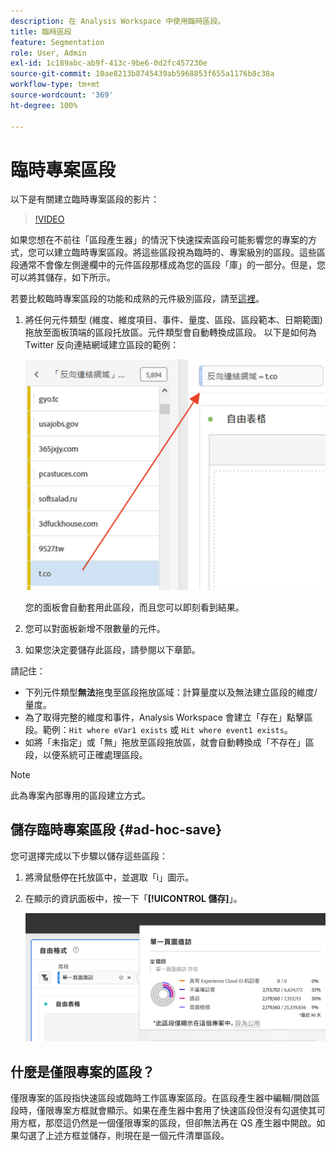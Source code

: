 ```yaml
---
description: 在 Analysis Workspace 中使用臨時區段。
title: 臨時區段
feature: Segmentation
role: User, Admin
exl-id: 1c189abc-ab9f-413c-9be6-0d2fc457230e
source-git-commit: 10ae8213b8745439ab5968853f655a1176b8c38a
workflow-type: tm+mt
source-wordcount: '369'
ht-degree: 100%

---
```


# 臨時專案區段

以下是有關建立臨時專案區段的影片：

>[!VIDEO](https://video.tv.adobe.com/v/23978/?quality=12)

如果您想在不前往「區段產生器」的情況下快速探索區段可能影響您的專案的方式，您可以建立臨時專案區段。將這些區段視為臨時的、專案級別的區段。這些區段通常不會像左側邊欄中的元件區段那樣成為您的區段「庫」的一部分。但是，您可以將其儲存，如下所示。

若要比較臨時專案區段的功能和成熟的元件級別區段，請至[這裡](/help/analyze/analysis-workspace/components/segments/t-freeform-project-segment.md)。

1. 將任何元件類型 (維度、維度項目、事件、量度、區段、區段範本、日期範圍) 拖放至面板頂端的區段托放區。元件類型會自動轉換成區段。
以下是如何為 Twitter 反向連結網域建立區段的範例：

   ![](assets/ad-hoc1.png)

   您的面板會自動套用此區段，而且您可以即刻看到結果。

1. 您可以對面板新增不限數量的元件。
1. 如果您決定要儲存此區段，請參閱以下章節。

請記住：

* 下列元件類型&#x200B;**無法**&#x200B;拖曳至區段拖放區域：計算量度以及無法建立區段的維度/量度。
* 為了取得完整的維度和事件，Analysis Workspace 會建立「存在」點擊區段。範例：`Hit where eVar1 exists` 或 `Hit where event1 exists`。
* 如將「未指定」或「無」拖放至區段拖放區，就會自動轉換成「不存在」區段，以便系統可正確處理區段。

>[!NOTE]
>
>此為專案內部專用的區段建立方式。

## 儲存臨時專案區段 {#ad-hoc-save}

您可選擇完成以下步驟以儲存這些區段：

1. 將滑鼠懸停在托放區中，並選取「i」圖示。
1. 在顯示的資訊面板中，按一下「**[!UICONTROL 儲存]**」。

   ![](assets/segment-info.png)

## 什麼是僅限專案的區段？

僅限專案的區段指快速區段或臨時工作區專案區段。在區段產生器中編輯/開啟區段時，僅限專案方框就會顯示。如果在產生器中套用了快速區段但沒有勾選使其可用方框，那麼這仍然是一個僅限專案的區段，但卻無法再在 QS 產生器中開啟。如果勾選了上述方框並儲存，則現在是一個元件清單區段。
